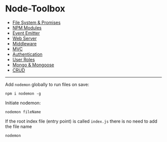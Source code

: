 # Node-Toolbox

- [File System & Promises](https://github.com/Adamskoullos/node-toolbox/blob/main/guide/basics.md)
- [NPM Modules](https://github.com/Adamskoullos/node-toolbox/blob/main/guide/npm-modules.md)
- [Event Emitter](https://github.com/Adamskoullos/node-toolbox/blob/main/guide/event-emitter.md)
- [Web Server](https://github.com/Adamskoullos/Node-Toolbox/blob/main/0guide/web-server.md)
- [Middleware](https://github.com/Adamskoullos/Node-Toolbox/blob/main/0guide/middleware.md#Route-Middleware)
- [MVC]()
- [Authentication]()
- [User Roles]()
- [Mongo & Mongoose]()
- [CRUD]()

---

Add `nodemon` globally to run files on save:

```
npm i nodemon -g
```

Initiate nodemon:

```
nodemon fileName
```

If the root index file (entry point) is called `index.js` there is no need to add the file name

```
nodemon
```
